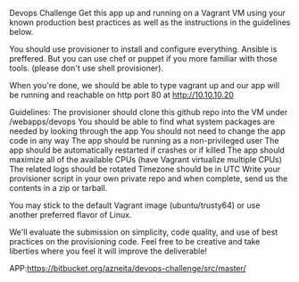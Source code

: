 Devops Challenge
Get this app up and running on a Vagrant VM using your known production best practices as well as the instructions in the guidelines below.

You should use provisioner to install and configure everything. Ansible is preffered. But you can use chef or puppet if you more familiar with those tools. (please don't use shell provisioner).

When you're done, we should be able to type vagrant up and our app will be running and reachable on http port 80 at http://10.10.10.20

Guidelines:
The provisioner should clone this github repo into the VM under /webapps/devops
You should be able to find what system packages are needed by looking through the app
You should not need to change the app code in any way
The app should be running as a non-privileged user
The app should be automatically restarted if crashes or if killed
The app should maximize all of the available CPUs (have Vagrant virtualize multiple CPUs)
The related logs should be rotated
Timezone should be in UTC
Write your provisioner script in your own private repo and when complete, send us the contents in a zip or tarball.

You may stick to the default Vagrant image (ubuntu/trusty64) or use another preferred flavor of Linux.

We'll evaluate the submission on simplicity, code quality, and use of best practices on the provisioning code. Feel free to be creative and take liberties where you feel it will improve the deliverable!


APP:https://bitbucket.org/azneita/devops-challenge/src/master/
